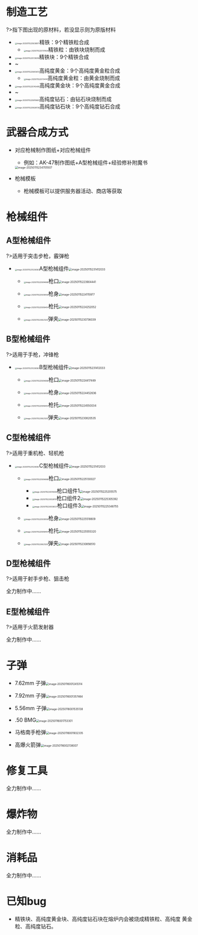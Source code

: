 # 制造工艺

?>指下图出现的原材料，若没显示则为原版材料

- <img src="https://img-cdn.yvmou.cn/pigo/202501152256019.png" alt="image-20250115225638977" style="zoom: 33%;" />精铁：9个精铁粒合成
  - <img src="https://img-cdn.yvmou.cn/pigo/202501152257538.png" alt="image-20250115225707834" style="zoom:33%;" />精铁粒：由铁块烧制而成
- <img src="https://img-cdn.yvmou.cn/pigo/202501152257399.png" alt="image-20250115225728318" style="zoom:33%;" />精铁块：9个精铁合成
- ~
- <img src="https://img-cdn.yvmou.cn/pigo/202501152258656.png" alt="image-20250115225803613" style="zoom:33%;" />高纯度黄金：9个高纯度黄金粒合成
  - <img src="https://img-cdn.yvmou.cn/pigo/202501152257201.png" alt="image-20250115225754141" style="zoom:33%;" />高纯度黄金粒：由黄金烧制而成
- <img src="https://img-cdn.yvmou.cn/pigo/202501152257573.png" alt="image-20250115225743495" style="zoom:33%;" />高纯度黄金块：9个高纯度黄金合成
- ~
- <img src="https://img-cdn.yvmou.cn/pigo/202501152258709.png" alt="image-20250115225815665" style="zoom:33%;" />高纯度钻石：由钻石块烧制而成
- <img src="https://img-cdn.yvmou.cn/pigo/202501152258844.png" alt="image-20250115225828726" style="zoom:33%;" />高纯度钻石块：9个高纯度钻石合成

# 武器合成方式

- 对应枪械制作图纸+对应枪械组件

  - 例如：AK-47制作图纸+A型枪械组件+经验修补附魔书
  
  <img src="https://img-cdn.yvmou.cn/pigo/202501152347618.png" alt="image-20250115234705507" style="zoom:50%;" /> 

- 枪械模板

  - 枪械模板可以提供服务器活动、商店等获取

# 枪械组件

## A型枪械组件

?>适用于突击步枪，霰弹枪

- <img src="https://img-cdn.yvmou.cn/pigo/202501152312418.png" alt="image-20250115231238363" style="zoom: 33%;" />A型枪械组件<img src="https://img-cdn.yvmou.cn/pigo/202501152316451.png" alt="image-20250115231412033" style="zoom:50%;" />

  - <img src="https://img-cdn.yvmou.cn/pigo/202501152259763.png" alt="image-20250115225904686" style="zoom:33%;" />枪口<img src="https://img-cdn.yvmou.cn/pigo/202501152239612.png" alt="image-20250115223904441" style="zoom:50%;" />

  - <img src="https://img-cdn.yvmou.cn/pigo/202501152259786.png" alt="image-20250115225939556" style="zoom:33%;" />枪身<img src="https://img-cdn.yvmou.cn/pigo/202501152241049.png" alt="image-20250115224115977" style="zoom:50%;" />


  - <img src="https://img-cdn.yvmou.cn/pigo/202501152259519.png" alt="image-20250115225958454" style="zoom:33%;" />枪托<img src="https://img-cdn.yvmou.cn/pigo/202501152242162.png" alt="image-20250115224252052" style="zoom:50%;" />


  - <img src="https://img-cdn.yvmou.cn/pigo/202501152306379.png" alt="image-20250115230621250" style="zoom:33%;" />弹夹<img src="https://img-cdn.yvmou.cn/pigo/202501152307157.png" alt="image-20250115230736039" style="zoom:50%;" />


## B型枪械组件

?>适用于手枪，冲锋枪

- <img src="https://img-cdn.yvmou.cn/pigo/202501152312418.png" alt="image-20250115231238363" style="zoom: 33%;" />B型枪械组件<img src="https://img-cdn.yvmou.cn/pigo/202501152317666.png" alt="image-20250115231412033" style="zoom:50%;" />

  - <img src="https://img-cdn.yvmou.cn/pigo/202501152259763.png" alt="image-20250115225904686" style="zoom:33%;" />枪口<img src="https://img-cdn.yvmou.cn/pigo/202501152244500.png" alt="image-20250115224417449" style="zoom:50%;" />


  - <img src="https://img-cdn.yvmou.cn/pigo/202501152259786.png" alt="image-20250115225939556" style="zoom:33%;" />枪身<img src="https://img-cdn.yvmou.cn/pigo/202501152244691.png" alt="image-20250115224452636" style="zoom:50%;" />


  - <img src="https://img-cdn.yvmou.cn/pigo/202501152259519.png" alt="image-20250115225958454" style="zoom:33%;" />枪托<img src="https://img-cdn.yvmou.cn/pigo/202501152245097.png" alt="image-20250115224550034" style="zoom:50%;" />


  - <img src="https://img-cdn.yvmou.cn/pigo/202501152306379.png" alt="image-20250115230621250" style="zoom:33%;" />弹夹<img src="https://img-cdn.yvmou.cn/pigo/202501152308580.png" alt="image-20250115230820535" style="zoom:50%;" />


## C型枪械组件

?>适用于重机枪、轻机枪

- <img src="https://img-cdn.yvmou.cn/pigo/202501152312418.png" alt="image-20250115231238363" style="zoom: 33%;" />C型枪械组件<img src="https://img-cdn.yvmou.cn/pigo/202501152317666.png" alt="image-20250115231412033" style="zoom:50%;" />

  - <img src="https://img-cdn.yvmou.cn/pigo/202501152259763.png" alt="image-20250115225904686" style="zoom:33%;" />枪口<img src="https://img-cdn.yvmou.cn/pigo/202501152251081.png" alt="image-20250115225130027" style="zoom:50%;" />
    - <img src="https://img-cdn.yvmou.cn/pigo/202501152300405.png" alt="image-20250115230018306" style="zoom:33%;" />枪口组件1<img src="https://img-cdn.yvmou.cn/pigo/202501152252616.png" alt="image-20250115225205575" style="zoom:50%;" />
    - <img src="https://img-cdn.yvmou.cn/pigo/202501152300147.png" alt="image-20250115230028115" style="zoom:33%;" />枪口组件2<img src="https://img-cdn.yvmou.cn/pigo/202501152253592.png" alt="image-20250115225305392" style="zoom:50%;" />
    - <img src="https://img-cdn.yvmou.cn/pigo/202501152300621.png" alt="image-20250115230038537" style="zoom:33%;" />枪口组件3<img src="https://img-cdn.yvmou.cn/pigo/202501152253813.png" alt="image-20250115225348755" style="zoom:50%;" />


  - <img src="https://img-cdn.yvmou.cn/pigo/202501152259786.png" alt="image-20250115225939556" style="zoom:33%;" />枪身<img src="https://img-cdn.yvmou.cn/pigo/202501152255939.png" alt="image-20250115225518809" style="zoom:50%;" />


  - <img src="https://img-cdn.yvmou.cn/pigo/202501152259519.png" alt="image-20250115225958454" style="zoom:33%;" />枪托<img src="https://img-cdn.yvmou.cn/pigo/202501152255370.png" alt="image-20250115225555320" style="zoom:50%;" />


  - <img src="https://img-cdn.yvmou.cn/pigo/202501152306379.png" alt="image-20250115230621250" style="zoom:33%;" />弹夹<img src="https://img-cdn.yvmou.cn/pigo/202501152308560.png" alt="image-20250115230856510" style="zoom:50%;" />

## D型枪械组件

?>适用于射手步枪、狙击枪

全力制作中......

## E型枪械组件

?>适用于火箭发射器

全力制作中......

# 子弹

- 7.62mm 子弹<img src="https://img-cdn.yvmou.cn/pigo/202501160012369.png" alt="image-20250116001245314" style="zoom:50%;" />

- 7.92mm 子弹<img src="https://img-cdn.yvmou.cn/pigo/202501160013644.png" alt="image-20250116001357464" style="zoom:50%;" />
- 5.56mm 子弹<img src="https://img-cdn.yvmou.cn/pigo/202501160015194.png" alt="image-20250116001535138" style="zoom:50%;" />
- .50 BMG<img src="https://img-cdn.yvmou.cn/pigo/202501160017361.png" alt="image-20250116001753301" style="zoom:50%;" />
- 马格南手枪弹<img src="https://img-cdn.yvmou.cn/pigo/202501160019471.png" alt="image-20250116001932335" style="zoom: 50%;" />
- 高爆火箭弹<img src="https://img-cdn.yvmou.cn/pigo/202501160021158.png" alt="image-20250116002138007" style="zoom:50%;" />

# 修复工具

全力制作中......

# 爆炸物

全力制作中......

# 消耗品

全力制作中......


# 已知bug

- 精铁块、高纯度黄金块、高纯度钻石块在熔炉内会被烧成精铁粒、高纯度
  黄金粒、高纯度钻石。